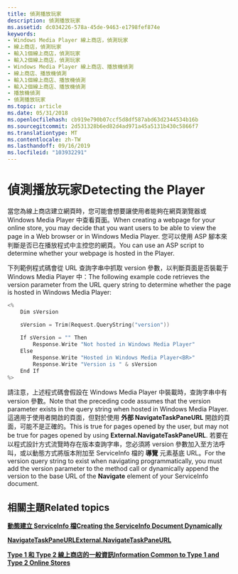 ```yaml
---
title: 偵測播放玩家
description: 偵測播放玩家
ms.assetid: dc034226-578a-45de-9463-e1798fef874e
keywords:
- Windows Media Player 線上商店，偵測玩家
- 線上商店，偵測玩家
- 輸入1個線上商店，偵測玩家
- 輸入2個線上商店，偵測玩家
- Windows Media Player 線上商店、播放機偵測
- 線上商店、播放機偵測
- 輸入1個線上商店、播放機偵測
- 輸入2個線上商店、播放機偵測
- 播放機偵測
- 偵測播放玩家
ms.topic: article
ms.date: 05/31/2018
ms.openlocfilehash: cb919e790b07ccf5d8df587abd63d2344534b16b
ms.sourcegitcommit: 2d531328b6ed82d4ad971a45a5131b430c5866f7
ms.translationtype: MT
ms.contentlocale: zh-TW
ms.lasthandoff: 09/16/2019
ms.locfileid: "103932291"
---
```

# <a name="detecting-the-player"></a><span data-ttu-id="4e8a8-113">偵測播放玩家</span><span class="sxs-lookup"><span data-stu-id="4e8a8-113">Detecting the Player</span></span>

<span data-ttu-id="4e8a8-114">當您為線上商店建立網頁時，您可能會想要讓使用者能夠在網頁瀏覽器或 Windows Media Player 中查看頁面。</span><span class="sxs-lookup"><span data-stu-id="4e8a8-114">When creating a webpage for your online store, you may decide that you want users to be able to view the page in a Web browser or in Windows Media Player.</span></span> <span data-ttu-id="4e8a8-115">您可以使用 ASP 腳本來判斷是否已在播放程式中主控您的網頁。</span><span class="sxs-lookup"><span data-stu-id="4e8a8-115">You can use an ASP script to determine whether your webpage is hosted in the Player.</span></span>

<span data-ttu-id="4e8a8-116">下列範例程式碼會從 URL 查詢字串中抓取 version 參數，以判斷頁面是否裝載于 Windows Media Player 中：</span><span class="sxs-lookup"><span data-stu-id="4e8a8-116">The following example code retrieves the version parameter from the URL query string to determine whether the page is hosted in Windows Media Player:</span></span>


```C++
<%
    Dim sVersion

    sVersion = Trim(Request.QueryString("version")) 
 
    If sVersion = "" Then   
        Response.Write "Not hosted in Windows Media Player"
    Else 
        Response.Write "Hosted in Windows Media Player<BR>"
        Response.Write "Version is " & sVersion
    End If
%>
```



<span data-ttu-id="4e8a8-117">請注意，上述程式碼會假設在 Windows Media Player 中裝載時，查詢字串中有 version 參數。</span><span class="sxs-lookup"><span data-stu-id="4e8a8-117">Note that the preceding code assumes that the version parameter exists in the query string when hosted in Windows Media Player.</span></span> <span data-ttu-id="4e8a8-118">這適用于使用者開啟的頁面，但對於使用 **外部 NavigateTaskPaneURL** 開啟的頁面，可能不是正確的。</span><span class="sxs-lookup"><span data-stu-id="4e8a8-118">This is true for pages opened by the user, but may not be true for pages opened by using **External.NavigateTaskPaneURL**.</span></span> <span data-ttu-id="4e8a8-119">若要在以程式設計方式流覽時存在版本查詢字串，您必須將 version 參數加入至方法呼叫，或以動態方式將版本附加至 ServiceInfo 檔的 **導覽** 元素基底 URL。</span><span class="sxs-lookup"><span data-stu-id="4e8a8-119">For the version query string to exist when navigating programmatically, you must add the version parameter to the method call or dynamically append the version to the base URL of the **Navigate** element of your ServiceInfo document.</span></span>

## <a name="related-topics"></a><span data-ttu-id="4e8a8-120">相關主題</span><span class="sxs-lookup"><span data-stu-id="4e8a8-120">Related topics</span></span>

<dl> <dt>

[<span data-ttu-id="4e8a8-121">**動態建立 ServiceInfo 檔**</span><span class="sxs-lookup"><span data-stu-id="4e8a8-121">**Creating the ServiceInfo Document Dynamically**</span></span>](creating-the-serviceinfo-document-dynamically.md)
</dt> <dt>

[<span data-ttu-id="4e8a8-122">**NavigateTaskPaneURL**</span><span class="sxs-lookup"><span data-stu-id="4e8a8-122">**External.NavigateTaskPaneURL**</span></span>](external-navigatetaskpaneurl.md)
</dt> <dt>

[<span data-ttu-id="4e8a8-123">**Type 1 和 Type 2 線上商店的一般資訊**</span><span class="sxs-lookup"><span data-stu-id="4e8a8-123">**Information Common to Type 1 and Type 2 Online Stores**</span></span>](information-common-to-type-1-and-type-2-online-stores.md)
</dt> </dl>

 

 




